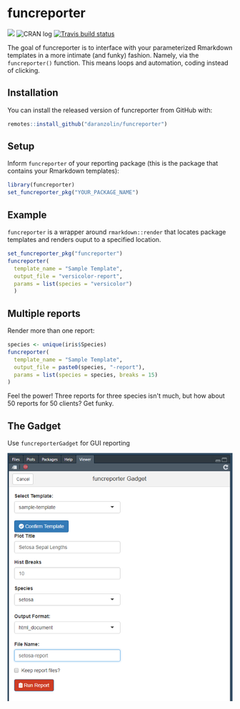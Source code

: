 # funcreporter

<!-- badges: start -->
![](https://camo.githubusercontent.com/ea6e0ff99602c3563e3dd684abf60b30edceaeef/68747470733a2f2f696d672e736869656c64732e696f2f62616467652f6c6966656379636c652d6578706572696d656e74616c2d6f72616e67652e737667)
![CRAN log](http://www.r-pkg.org/badges/version/funcreporter)
[![Travis build status](https://travis-ci.org/daranzolin/funcreporter.svg?branch=master)](https://travis-ci.org/daranzolin/funcreporter)
<!-- badges: end -->

The goal of funcreporter is to interface with your parameterized Rmarkdown templates in a more intimate (and funky) fashion. Namely, via the `funcreporter()` function. This means loops and automation, coding instead of clicking.

## Installation

You can install the released version of funcreporter from GitHub with:

``` r
remotes::install_github("daranzolin/funcreporter")
```

## Setup

Inform `funcreporter` of your reporting package (this is the package that contains your Rmarkdown templates):

``` r
library(funcreporter)
set_funcreporter_pkg("YOUR_PACKAGE_NAME")
```

## Example

`funcreporter` is a wrapper around `rmarkdown::render` that locates package templates and renders ouput to a specified location.

``` r
set_funcreporter_pkg("funcreporter")
funcreporter(
  template_name = "Sample Template", 
  output_file = "versicolor-report",
  params = list(species = "versicolor")
  )
```

## Multiple reports

Render more than one report:

``` r
species <- unique(iris$Species)
funcreporter(
  template_name = "Sample Template",
  output_file = paste0(species, "-report"),
  params = list(species = species, breaks = 15)
)
```

Feel the power! Three reports for three species isn't much, but how about 50 reports for 50 clients? Get funky.

## The Gadget

Use `funcreporterGadget` for GUI reporting

![](inst/funcreporterGadget.png)
